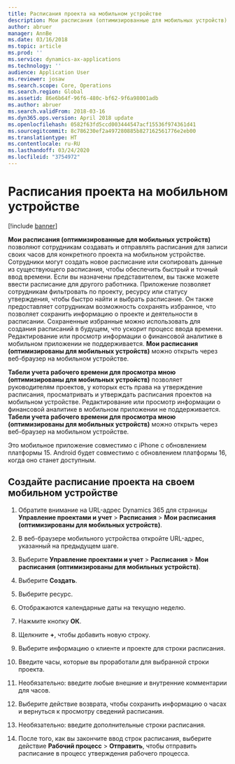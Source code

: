 ```yaml
---
title: Расписания проекта на мобильном устройстве
description: Мои расписания (оптимизированные для мобильных устройств) позволяют сотрудникам создавать и отправлять расписания для записи своих часов для конкретного проекта на мобильном устройстве.
author: abruer
manager: AnnBe
ms.date: 03/16/2018
ms.topic: article
ms.prod: ''
ms.service: dynamics-ax-applications
ms.technology: ''
audience: Application User
ms.reviewer: josaw
ms.search.scope: Core, Operations
ms.search.region: Global
ms.assetid: 86e6b64f-96f6-480c-bf62-9f6a98001adb
ms.author: abruer
ms.search.validFrom: 2018-03-16
ms.dyn365.ops.version: April 2018 update
ms.openlocfilehash: 0582f63fd5ccd003444547acf15536f974361d41
ms.sourcegitcommit: 8c786230ef2a497280885b827162561776e2eb00
ms.translationtype: HT
ms.contentlocale: ru-RU
ms.lasthandoff: 03/24/2020
ms.locfileid: "3754972"
---
```

# <a name="project-timesheets-on-a-mobile-device"></a>Расписания проекта на мобильном устройстве

[!include [banner](../includes/banner.md)]

**Мои расписания (оптимизированные для мобильных устройств)** позволяют сотрудникам создавать и отправлять расписания для записи своих часов для конкретного проекта на мобильном устройстве. Сотрудники могут создать новое расписание или скопировать данные из существующего расписания, чтобы обеспечить быстрый и точный ввод времени. Если вы назначены представителем, вы также можете ввести расписание для другого работника. Приложение позволяет сотрудникам фильтровать по проекту, ресурсу или статусу утверждения, чтобы быстро найти и выбрать расписание. Он также предоставляет сотрудникам возможность сохранять избранное, что позволяет сохранить информацию о проекте и деятельности в расписании. Сохраненные избранные можно использовать для создания расписаний в будущем, что ускорит процесс ввода времени. Редактирование или просмотр информации о финансовой аналитике в мобильном приложении не поддерживается. **Мои расписания (оптимизированы для мобильных устройств)** можно открыть через веб-браузер на мобильном устройстве.

**Табели учета рабочего времени для просмотра мною (оптимизированы для мобильных устройств)** позволяет руководителям проектов, у которых есть права на утверждение расписания, просматривать и утверждать расписания проектов на мобильном устройстве. Редактирование или просмотр информации о финансовой аналитике в мобильном приложении не поддерживается. **Табели учета рабочего времени для просмотра мною (оптимизированы для мобильных устройств)** можно открыть через веб-браузер на мобильном устройстве.

Это мобильное приложение совместимо с iPhone с обновлением платформы 15.
Android будет совместимо с обновлением платформы 16, когда оно станет доступным.

## <a name="create-a-project-timesheet-on-your-mobile-device"></a>Создайте расписание проекта на своем мобильном устройстве

1.  Обратите внимание на URL-адрес Dynamics 365 для страницы **Управление проектами и учет** \> **Расписания** \> **Мои расписания (оптимизированы для мобильных устройств)**.

2.  В веб-браузере мобильного устройства откройте URL-адрес, указанный на предыдущем шаге.
 
3.  Выберите **Управление проектами и учет** \> **Расписания** \> **Мои расписания (оптимизированы для мобильных устройств)**.

4.  Выберите **Создать**.

5.  Выберите ресурс.

6.  Отображаются календарные даты на текущую неделю.

7.  Нажмите кнопку **ОК**.

8.  Щелкните **+**, чтобы добавить новую строку.

9.  Выберите информацию о клиенте и проекте для строки расписания.

10. Введите часы, которые вы проработали для выбранной строки проекта.

11. Необязательно: введите любые внешние и внутренние комментарии для часов.

12. Выберите действие возврата, чтобы сохранить информацию о часах и вернуться к просмотру сведений расписания.

13. Необязательно: введите дополнительные строки расписания.

14. После того, как вы закончите ввод строк расписания, выберите действие **Рабочий процесс** \> **Отправить**, чтобы отправить расписание в процесс утверждения рабочего процесса.

